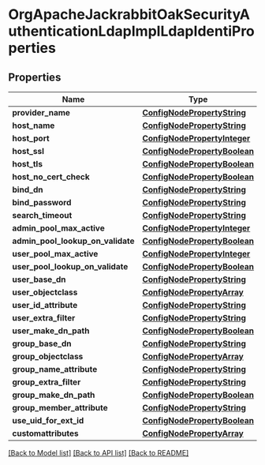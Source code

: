 # OrgApacheJackrabbitOakSecurityAuthenticationLdapImplLdapIdentiProperties

## Properties
Name | Type | Description | Notes
------------ | ------------- | ------------- | -------------
**provider_name** | [**ConfigNodePropertyString**](ConfigNodePropertyString.md) |  | [optional] 
**host_name** | [**ConfigNodePropertyString**](ConfigNodePropertyString.md) |  | [optional] 
**host_port** | [**ConfigNodePropertyInteger**](ConfigNodePropertyInteger.md) |  | [optional] 
**host_ssl** | [**ConfigNodePropertyBoolean**](ConfigNodePropertyBoolean.md) |  | [optional] 
**host_tls** | [**ConfigNodePropertyBoolean**](ConfigNodePropertyBoolean.md) |  | [optional] 
**host_no_cert_check** | [**ConfigNodePropertyBoolean**](ConfigNodePropertyBoolean.md) |  | [optional] 
**bind_dn** | [**ConfigNodePropertyString**](ConfigNodePropertyString.md) |  | [optional] 
**bind_password** | [**ConfigNodePropertyString**](ConfigNodePropertyString.md) |  | [optional] 
**search_timeout** | [**ConfigNodePropertyString**](ConfigNodePropertyString.md) |  | [optional] 
**admin_pool_max_active** | [**ConfigNodePropertyInteger**](ConfigNodePropertyInteger.md) |  | [optional] 
**admin_pool_lookup_on_validate** | [**ConfigNodePropertyBoolean**](ConfigNodePropertyBoolean.md) |  | [optional] 
**user_pool_max_active** | [**ConfigNodePropertyInteger**](ConfigNodePropertyInteger.md) |  | [optional] 
**user_pool_lookup_on_validate** | [**ConfigNodePropertyBoolean**](ConfigNodePropertyBoolean.md) |  | [optional] 
**user_base_dn** | [**ConfigNodePropertyString**](ConfigNodePropertyString.md) |  | [optional] 
**user_objectclass** | [**ConfigNodePropertyArray**](ConfigNodePropertyArray.md) |  | [optional] 
**user_id_attribute** | [**ConfigNodePropertyString**](ConfigNodePropertyString.md) |  | [optional] 
**user_extra_filter** | [**ConfigNodePropertyString**](ConfigNodePropertyString.md) |  | [optional] 
**user_make_dn_path** | [**ConfigNodePropertyBoolean**](ConfigNodePropertyBoolean.md) |  | [optional] 
**group_base_dn** | [**ConfigNodePropertyString**](ConfigNodePropertyString.md) |  | [optional] 
**group_objectclass** | [**ConfigNodePropertyArray**](ConfigNodePropertyArray.md) |  | [optional] 
**group_name_attribute** | [**ConfigNodePropertyString**](ConfigNodePropertyString.md) |  | [optional] 
**group_extra_filter** | [**ConfigNodePropertyString**](ConfigNodePropertyString.md) |  | [optional] 
**group_make_dn_path** | [**ConfigNodePropertyBoolean**](ConfigNodePropertyBoolean.md) |  | [optional] 
**group_member_attribute** | [**ConfigNodePropertyString**](ConfigNodePropertyString.md) |  | [optional] 
**use_uid_for_ext_id** | [**ConfigNodePropertyBoolean**](ConfigNodePropertyBoolean.md) |  | [optional] 
**customattributes** | [**ConfigNodePropertyArray**](ConfigNodePropertyArray.md) |  | [optional] 

[[Back to Model list]](../README.md#documentation-for-models) [[Back to API list]](../README.md#documentation-for-api-endpoints) [[Back to README]](../README.md)


